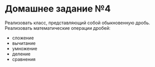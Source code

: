 # Домашнее задание №4
Реализовать класс, представляющий собой обыкновенную дробь.
Реализовать математические операции дробей:
* сложение
* вычитание
* умножение
* деление
* сравнения
